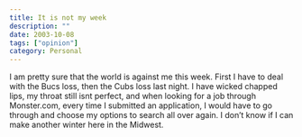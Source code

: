 ```yaml
---
title: It is not my week
description: ""
date: 2003-10-08
tags: ["opinion"]
category: Personal
---
```


I am pretty sure that the world is against me this week. First I have to deal with the Bucs loss, then the Cubs loss last night. I have wicked chapped lips, my throat still isnt perfect, and when looking for a job through Monster.com, every time I submitted an application, I would have to go through and choose my options to search all over again. I don’t know if I can make another winter here in the Midwest.